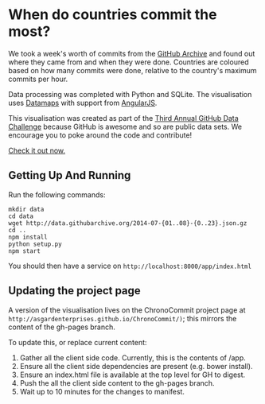 # When do countries commit the most?

We took a week's worth of commits from the [GitHub Archive](http://githubarchive.org) and found out where they came from and when they were done. Countries are coloured based on how many commits were done, relative to the country's maximum commits per hour.

Data processing was completed with Python and SQLite. The visualisation uses [Datamaps](http://datamaps.github.io/) with support from [AngularJS](https://angularjs.org/).

This visualisation was created as part of the [Third Annual GitHub Data Challenge](https://github.com/blog/1864-third-annual-github-data-challenge) because GitHub is awesome and so are public data sets. We encourage you to poke around the code and contribute!

[Check it out now.](http://asgardenterprises.github.io/ChronoCommit/)

## Getting Up And Running

Run the following commands:

```
mkdir data
cd data
wget http://data.githubarchive.org/2014-07-{01..08}-{0..23}.json.gz
cd ..
npm install
python setup.py
npm start
```

You should then have a service on `http://localhost:8000/app/index.html`

## Updating the project page
A version of the visualisation lives on the ChronoCommit project page at `http://asgardenterprises.github.io/ChronoCommit/)`; this mirrors the content of the gh-pages branch.

To update this, or replace current content:
1. Gather all the client side code. Currently, this is the contents of /app.
2. Ensure all the client side dependencies are present (e.g. bower install).
3. Ensure an index.html file is available at the top level for GH to digest.
4. Push the all the client side content to the gh-pages branch.
5. Wait up to 10 minutes for the changes to manifest.
